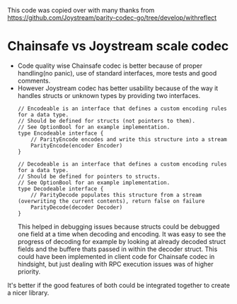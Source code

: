 This code was copied over with many thanks from https://github.com/Joystream/parity-codec-go/tree/develop/withreflect

# Chainsafe vs Joystream scale codec

- Code quality wise Chainsafe codec is better because of proper handling(no panic), use of standard interfaces, more tests and good comments.
- However Joystream codec has better usability because of the way it handles structs or unknown types by providing two interfaces.
    ```
    // Encodeable is an interface that defines a custom encoding rules for a data type.
    // Should be defined for structs (not pointers to them).
    // See OptionBool for an example implementation.
    type Encodeable interface {
        // ParityEncode encodes and write this structure into a stream
        ParityEncode(encoder Encoder)
    }

    // Decodeable is an interface that defines a custom encoding rules for a data type.
    // Should be defined for pointers to structs.
    // See OptionBool for an example implementation.
    type Decodeable interface {
        // ParityDecode populates this structure from a stream (overwriting the current contents), return false on failure
        ParityDecode(decoder Decoder)
    }
    ```
    This helped in debugging issues because structs could be debugged one field at a time when decoding and encoding. It was easy to see the progress of decoding for example by looking at already decoded struct fields and the buffere thats passed in within the decoder struct. This could have been implemented in client code for Chainsafe codec in hindsight, but just dealing with RPC execution issues was of higher priority.
    
It's better if the good features of both could be integrated together to create a nicer library.